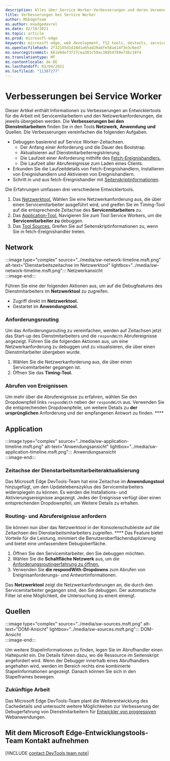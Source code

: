 ```yaml
---
description: Alles über Service Worker-Verbesserungen und deren Verwendung.
title: Verbesserungen bei Service Worker
author: MSEdgeTeam
ms.author: msedgedevrel
ms.date: 02/19/2021
ms.topic: article
ms.prod: microsoft-edge
keywords: microsoft edge, web development, f12 tools, devtools, service worker, PWA
ms.openlocfilehash: 2f32155d1d28d1e65ad29abfe58a414f3e3c6ed7
ms.sourcegitcommit: 661e8def3f27cea381c59ac38954789e736c18f4
ms.translationtype: MT
ms.contentlocale: de-DE
ms.lasthandoff: 03/04/2021
ms.locfileid: "11387277"
---
```

# <a name="service-worker-improvements"></a>Verbesserungen bei Service Worker  

Dieser Artikel enthält Informationen zu Verbesserungen an [][MdnServiceWorkerApi] Entwicklertools für die Arbeit mit Servicemitarbeitern und den Netzwerkanforderungen, die jeweils übergeben werden.  Die **Verbesserungen bei den Dienstmitarbeitern** finden Sie in den Tools **Netzwerk,** **Anwendung** **und** Quellen.  Die Verbesserungen vereinfachen die folgenden Aufgaben.  

*   Debuggen basierend auf Service Worker-Zeitachsen.  
    *   Der Anfang einer Anforderung und die Dauer des Bootstrap.  
    *   Aktualisieren auf Dienstmitarbeiterregistrierung.  
    *   Die Laufzeit einer Anforderung mithilfe des [Fetch-Ereignishandlers.][MdnFetchEvent]  
    *   Die Laufzeit aller Abrufereignisse zum Laden eines Clients.  
*   Erkunden Sie die Laufzeitdetails von Fetch-Ereignishandlern, Installieren von Ereignishandlern und Aktivieren von Ereignishandlern.  
*   Schritt in und aus fetch-Ereignishandler mit [Seitenskriptinformationen](#sources).  
    
Die Erfahrungen umfassen drei verschiedene Entwicklertools.  

1.  Das [Netzwerktool.](#network)  Wählen Sie eine Netzwerkanforderung aus, die über einen Servicemitarbeiter ausgeführt wird, und greifen Sie im Timing-Tool auf die entsprechende Zeitachse des **Servicemitarbeiters** zu.  
1.  Das [Application-Tool.](#application)  Navigieren Sie zum Tool Service Workers, um die **Servicemitarbeiter zu** debuggen.  
1.  Das [Tool Sources.](#sources)  Greifen Sie auf Seitenskriptinformationen zu, wenn Sie in fetch-Ereignishandler treten.  
    
## <a name="network"></a>Network  

:::image type="complex" source="../media/sw-network-timeline.msft.png" alt-text="Dienstarbeitszeitachse im Netzwerktool" lightbox="../media/sw-network-timeline.msft.png":::
   Netzwerkansicht  
:::image-end:::  

Führen Sie eine der folgenden Aktionen aus, um auf die Debugfeatures des Dienstmitarbeiters im **Netzwerktool** zu zugreifen.  

*   Zugriff direkt im **Netzwerktool.**  
*   Gestartet im **Anwendungstool.**  
    
### <a name="request-routing"></a>Anforderungsrouting  

Um das Anforderungsrouting zu vereinfachen, werden auf Zeitachsen jetzt das Start-up des Dienstmitarbeiters und die `respondWith` Abrufereignisse angezeigt.  Führen Sie die folgenden Aktionen aus, um eine Netzwerkanforderung zu debuggen und zu visualisieren, die über einen Dienstmitarbeiter übergeben wurde.  

1.  Wählen Sie die Netzwerkanforderung aus, die über einen Servicemitarbeiter gegangen ist.  
1.  Öffnen Sie das **Timing-Tool.**  
    
### <a name="fetch-events"></a>Abrufen von Ereignissen  

Um mehr über die Abrufereignisse zu erfahren, wählen Sie den Dropdownpfeil links `respondWith` neben der `respondWith` aus.  Verwenden Sie die entsprechenden Dropdownpfeile, um weitere Details zu **der ursprünglichen** Anforderung und der empfangenen Antwort zu finden. ****  

## <a name="application"></a>Application  

:::image type="complex" source="../media/sw-application-timeline.msft.png" alt-text="Anwendungsansicht" lightbox="../media/sw-application-timeline.msft.png":::
   Anwendungsansicht  
:::image-end:::  

### <a name="service-worker-update-timeline"></a>Zeitachse der Dienstarbeitsmitarbeiteraktualisierung  

Das Microsoft Edge DevTools-Team hat eine Zeitachse im **Anwendungstool** hinzugefügt, um den Updatelebenszyklus des Servicemitarbeiters widerspiegeln zu können.  Es werden die Installations- und Aktivierungsereignisse angezeigt.  Jedes der Ereignisse verfügt über einen entsprechenden Dropdownpfeil, um Weitere Details zu erhalten.  

### <a name="request-routing-and-fetch-events"></a>Routing- und Abrufereignisse anfordern  

Sie können nun über das Netzwerktool in der Konsolenschubleiste auf die Zeitachsen des Dienstarbeitsmitarbeiters zugreifen. ****  Das Feature bietet Vorteile für die Leistung, minimiert die Benutzeroberflächenduplizierung und bietet eine umfassendere Debugoberfläche.  

1.  Öffnen Sie den Servicemitarbeiter, den Sie debuggen möchten.  
1.  Wählen Sie die **Schaltfläche Netzwerk** aus, um die [Anforderungsroutingerfahrung zu öffnen.](#network)  
1.  Verwenden Sie **die respondWith-Dropdowns** zum Abrufen von Ereignisanforderungs- und Antwortinformationen.  

Das **Netzwerktool** zeigt die Netzwerkanforderungen an, die durch den Servicemitarbeiter gegangen sind, den Sie debuggen.  Der automatische Filter ist eine Möglichkeit, die Untersuchung zu einent einengt.

## <a name="sources"></a>Quellen  

:::image type="complex" source="../media/sw-sources.msft.png" alt-text="DOM-Ansicht" lightbox="../media/sw-sources.msft.png":::
   DOM-Ansicht  
:::image-end:::  

Um weitere Stapelinformationen zu finden, legen Sie im Abrufhandler einen Haltepunkt ein.  Die Details führen dazu, wo die Ressource im Seitenskript angefordert wird.  Wenn der Debugger innerhalb eines Abrufhandlers angehalten wird, werden im Bereich rechts eine kombinierte Stapelinformationen angezeigt.  Danach können Sie sich in den Stapelframes bewegen.  

### <a name="future-work"></a>Zukünftige Arbeit  

Das Microsoft Edge DevTools-Team plant die Weiterentwicklung des Cachedetails und untersucht weitere Möglichkeiten zur Verbesserung der Debugerfahrung von Dienstmitarbeitern für [Entwickler von progressiven][MdnProgressiveWebApps] Webanwendungen.  

## <a name="getting-in-touch-with-the-microsoft-edge-devtools-team"></a>Mit dem Microsoft Edge-Entwicklungstools-Team Kontakt aufnehmen  

[!INCLUDE [contact DevTools team note](../includes/contact-devtools-team-note.md)]  

<!-- links -->  

[MdnFetchEvent]: https://developer.mozilla.org/docs/Web/API/FetchEvent "FetchEvent | MDN"  
[MdnProgressiveWebApps]: https://developer.mozilla.org/docs/Web/Progressive_web_apps "Progressive Web Apps (PWAs) | MDN"  
[MdnServiceWorkerApi]: https://developer.mozilla.org/docs/Web/API/Service_Worker_API "Dienstarbeits-API-| MDN"  

